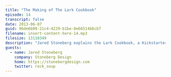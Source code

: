 ```yaml
---
title: "The Making of The Lark Cookbook"
episode: 14
transcript: false
date: 2013-06-07
guid: 96de6609-21c4-4229-b1be-8e66514b6cb7
filename: insert-content-here-14.mp3
filesize: 13110349
description: "Jared Stoneberg explains the Lark Cookbook, a Kickstarter print/digital project powered by structured content."
guests: 
  - name: Jared Stoneberg
    company: Stoneberg Design
    home: https://stonebergdesign.com
    twitter: rock_soup
---
```

